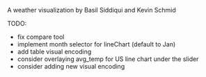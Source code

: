 A weather visualization by Basil Siddiqui and Kevin Schmid

TODO:
- fix compare tool
- implement month selector for lineChart (default to Jan)
- add table visual encoding
- consider overlaying avg_temp for US line chart under the slider
- consider adding new visual encoding